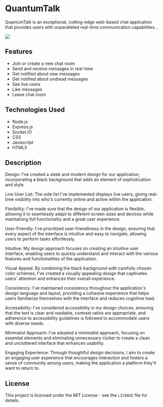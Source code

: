 # QuantumTalk
QuantumTalk is an exceptional, cutting-edge web-based chat application that provides users with unparalleled real-time communication capabilities...

<img src ="https://github.com/atisamhaq123/QuantumTalk/blob/main/image/Capture.PNG">

## Features
- Join or create a new chat room
- Send and receive messages in real-time
- Get notified about new messages
- Get notified about undread messages
- See live users 
- Like messages
- Leave chat room

## Technologies Used

- Node.js
- Express.js
- Socket.IO
- CSS
- Javascript
- HTML5

## Description
Design: I've created a sleek and modern design for our application, incorporating a black background that adds an element of sophistication and style.

Live User List: The side list I've implemented displays live users, giving real-time visibility into who's currently online and active within the application.

Flexibility: I've made sure that the design of our application is flexible, allowing it to seamlessly adapt to different screen sizes and devices while maintaining full functionality and a great user experience.

User-Friendly: I've prioritized user-friendliness in the design, ensuring that every aspect of the interface is intuitive and easy to navigate, allowing users to perform tasks effortlessly.

Intuitive: My design approach focuses on creating an intuitive user interface, enabling users to quickly understand and interact with the various features and functionalities of the application.

Visual Appeal: By combining the black background with carefully chosen color schemes, I've created a visually appealing design that captivates users' attention and enhances their overall experience.

Consistency: I've maintained consistency throughout the application's design language and layout, providing a cohesive experience that helps users familiarize themselves with the interface and reduces cognitive load.

Accessibility: I've considered accessibility in my design choices, ensuring that the text is clear and readable, contrast ratios are appropriate, and adherence to accessibility guidelines is followed to accommodate users with diverse needs.

Minimalist Approach: I've adopted a minimalist approach, focusing on essential elements and eliminating unnecessary clutter to create a clean and uncluttered interface that enhances usability.

Engaging Experience: Through thoughtful design decisions, I aim to create an engaging user experience that encourages interaction and fosters a sense of community among users, making the application a platform they'll want to return to.

## License

This project is licensed under the MIT License - see the `LICENSE` file for details.


